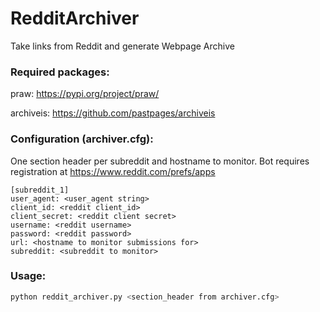 # RedditArchiver
Take links from Reddit and generate Webpage Archive

### Required packages:

praw: https://pypi.org/project/praw/

archiveis: https://github.com/pastpages/archiveis

### Configuration (archiver.cfg):

One section header per subreddit and hostname to monitor.  Bot requires registration at https://www.reddit.com/prefs/apps

```
[subreddit_1]
user_agent: <user_agent string>
client_id: <reddit client_id>
client_secret: <reddit client secret>
username: <reddit username>
password: <reddit password>
url: <hostname to monitor submissions for>
subreddit: <subreddit to monitor>
```
  
### Usage:

```bash
python reddit_archiver.py <section_header from archiver.cfg>
```
